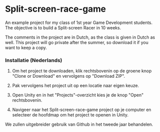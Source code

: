# Split-screen-race-game
An example project for my class of 1st year Game Development students. The objective is to build a Split-screen Racer in 10 weeks.

The comments in the project are in Dutch, as the class is given in Dutch as well. This project will go private after the summer, so download it if you want to keep a copy.


### Installatie (Nederlands)

1. Om het project te downloaden, klik rechtsbovenin op de groene knop "Clone or Download" en vervolgens op "Download ZIP". 

2. Pak vervolgens het project uit op een locatie naar eigen keuze. 

3. Open Unity en in het "Projects"-overzicht kies je de knop "Open" rechtsbovenin. 

4. Navigeer naar het Split-screen-race-game project op je computer en selecteer de hoofdmap om het project te openen in Unity.

We zullen uitgebreider gebruik van Github in het tweede jaar behandelen.
